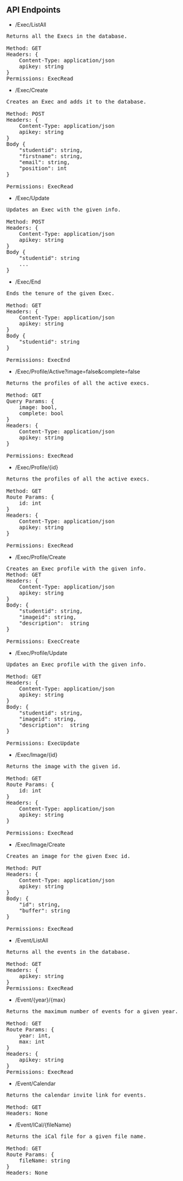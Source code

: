 ## API Endpoints 

* /Exec/ListAll
<pre>
Returns all the Execs in the database. 

Method: GET
Headers: {
    Content-Type: application/json
    apikey: string
}
Permissions: ExecRead
</pre>

* /Exec/Create
<pre>
Creates an Exec and adds it to the database.

Method: POST
Headers: {
    Content-Type: application/json
    apikey: string
} 
Body {
    "studentid": string,
    "firstname": string,
    "email": string,
    "position": int
}

Permissions: ExecRead
</pre>


* /Exec/Update
<pre>
Updates an Exec with the given info. 

Method: POST
Headers: {
    Content-Type: application/json
    apikey: string
} 
Body {
    "studentid": string
    ... 
}
</pre>

* /Exec/End
<pre>
Ends the tenure of the given Exec.

Method: GET
Headers: {
    Content-Type: application/json
    apikey: string
} 
Body {
    "studentid": string
}

Permissions: ExecEnd
</pre>

*  /Exec/Profile/Active?image=false&complete=false
<pre>
Returns the profiles of all the active execs.

Method: GET
Query Params: {
    image: bool,
    complete: bool
}
Headers: {
    Content-Type: application/json
    apikey: string
} 

Permissions: ExecRead
</pre>

*  /Exec/Profile/{id}
<pre>
Returns the profiles of all the active execs.

Method: GET
Route Params: {
    id: int
}
Headers: {
    Content-Type: application/json
    apikey: string
} 

Permissions: ExecRead
</pre>

*  /Exec/Profile/Create
<pre>
Creates an Exec profile with the given info.
Method: GET
Headers: {
    Content-Type: application/json
    apikey: string
} 
Body: {
    "studentid": string,
    "imageid": string,
    "description":  string
}

Permissions: ExecCreate
</pre>

*  /Exec/Profile/Update
<pre>
Updates an Exec profile with the given info.

Method: GET
Headers: {
    Content-Type: application/json
    apikey: string
} 
Body: { 
    "studentid": string,
    "imageid": string,
    "description":  string
}

Permissions: ExecUpdate
</pre>

*  /Exec/Image/{id}
<pre>
Returns the image with the given id.

Method: GET
Route Params: {
    id: int
}
Headers: {
    Content-Type: application/json
    apikey: string
} 

Permissions: ExecRead
</pre>

*  /Exec/Image/Create
<pre>
Creates an image for the given Exec id.

Method: PUT
Headers: {
    Content-Type: application/json
    apikey: string
}
Body: {
    "id": string,
    "buffer": string
}

Permissions: ExecRead
</pre>

* /Event/ListAll
<pre>
Returns all the events in the database. 

Method: GET
Headers: {
    apikey: string
}
Permissions: ExecRead
</pre>

* /Event/{year}/{max}
<pre>
Returns the maximum number of events for a given year.

Method: GET
Route Params: {
    year: int,
    max: int
}
Headers: {
    apikey: string
}
Permissions: ExecRead
</pre>

* /Event/Calendar
<pre>
Returns the calendar invite link for events.

Method: GET
Headers: None
</pre>

* /Event/ICal/{fileName}
<pre>
Returns the iCal file for a given file name.

Method: GET
Route Params: {
    fileName: string
}
Headers: None
</pre> 
